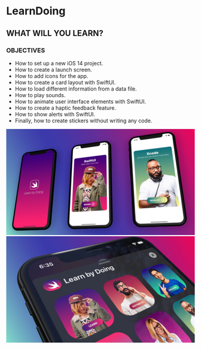 # LearnDoing

## WHAT WILL YOU LEARN?

### OBJECTIVES

- How to set up a new iOS 14 project.
- How to create a launch screen.
- How to add icons for the app.
- How to create a card layout with SwiftUI.
- How to load different information from a data file.
- How to play sounds.
- How to animate user interface elements with SwiftUI.
- How to create a haptic feedback feature.
- How to show alerts with SwiftUI.
- Finally, how to create stickers without writing any code.

<img src="https://github.com/obadasemary/LearnDoing/blob/main/Screenshots/LearnDoing-1.jpg" alt="HTML5 Icon">
<img src="https://github.com/obadasemary/LearnDoing/blob/main/Screenshots/LearnDoing-2.jpg" alt="HTML5 Icon">

